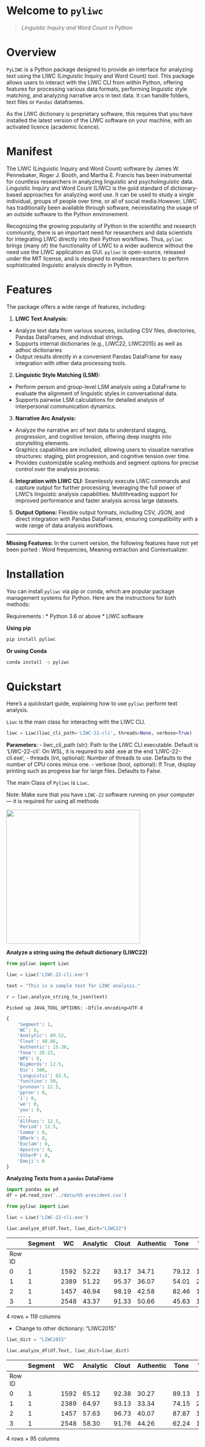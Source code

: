 # Welcome to `pyliwc`


> *Linguistic Inquiry and Word Count* in Python

# Overview

`PyLIWC` is a Python package designed to provide an interface for
analyzing text using the LIWC (Linguistic Inquiry and Word Count) tool.
This package allows users to interact with the LIWC CLI from within
Python, offering features for processing various data formats,
performing linguistic style matching, and analyzing narrative arcs in
text data. It can handle folders, text files or `Pandas` dataframes.

As the LIWC dictionary is proprietary software, this requires that you
have installed the latest version of the LIWC software on your machine,
with an activated licence (academic licence).

# Manifest

The LIWC (Linguistic Inquiry and Word Count) software by James W.
Pennebaker, Roger J. Booth, and Martha E. Francis has been instrumental
for countless researchers in analyzing linguistic and psycholinguistic
data. Linguistic Inquiry and Word Count (LIWC) is the gold standard of
dictionary-based approaches for analyzing word use. It can be used to
study a single individual, groups of people over time, or all of social
media.However, LIWC has traditionally been available through software,
necessitating the usage of an outside software to the Python
environement.

Recognizing the growing popularity of Python in the scientific and
research community, there is an important need for researchers and data
scientists for integrating LIWC directly into their Python workflows.
Thus, `pyliwc` brings (many of) the functionality of LIWC to a wider
audience without the need use the LIWC application as GUI. `pyliwc` is
open-source, released under the MIT license, and is designed to enable
researchers to perform sophisticated linguistic analysis directly in
Python.

# Features

The package offers a wide range of features, including:

1.  **LIWC Text Analysis:**

- Analyze text data from various sources, including CSV files,
  directories, Pandas DataFrames, and individual strings.
- Supports internal dictionaries (e.g., LIWC22, LIWC2015) as well as
  adhoc dictionaries
- Output results directly in a convenient Pandas DataFrame for easy
  integration with other data processing tools.

2.  **Linguistic Style Matching (LSM):**

- Perform person and group-level LSM analysis using a DataFrame to
  evaluate the alignment of linguistic styles in conversational data.
- Supports pairwise LSM calculations for detailed analysis of
  interpersonal communication dynamics.

3.  **Narrative Arc Analysis:**

- Analyze the narrative arc of text data to understand staging,
  progression, and cognitive tension, offering deep insights into
  storytelling elements.
- Graphics capabilities are included, allowing users to visualize
  narrative structures: staging, plot progression, and cognitive tension
  over time.
- Provides customizable scaling methods and segment options for precise
  control over the analysis process.

4.  **Integration with LIWC CLI:** Seamlessly execute LIWC commands and
    capture output for further processing, leveraging the full power of
    LIWC’s linguistic analysis capabilities. Multithreading support for
    improved performance and faster analysis across large datasets.

5.  **Output Options:** Flexible output formats, including CSV, JSON,
    and direct integration with Pandas DataFrames, ensuring
    compatibility with a wide range of data analysis workflows.

------------------------------------------------------------------------

**Missing Features:** In the current version, the following features
have not yet been ported : Word frequencies, Meaning extraction and
Contextualizer.

# Installation

You can install `pyliwc` via pip or conda, which are popular package
management systems for Python. Here are the instructions for both
methods:

Requirements : \* Python 3.6 or above \* LIWC software

**Using pip**

``` sh
pip install pyliwc
```

**Or using Conda**

``` sh
conda install -c pyliwc
```

# Quickstart

Here’s a quickstart guide, explaining how to use `pyliwc` perform text
analysis.

`Liwc` is the main class for interacting with the LIWC CLI.

``` python
liwc = Liwc(liwc_cli_path='LIWC-22-cli', threads=None, verbose=True) 
```

**Parameters**: - liwc_cli_path (str): Path to the LIWC CLI executable.
Default is ‘LIWC-22-cli’. On WSL, it is required to add .exe at the end
‘LIWC-22-cli.exe’, - threads (int, optional): Number of threads to use.
Defaults to the number of CPU cores minus one. - verbose (bool,
optional): If True, display printing such as progress bar for large
files. Defaults to False.

The main Class of `Pyliwc` is `Liwc`.

<div class="alert alert-info">

Note: Make sure that you have `LIWC-22` software running on your
computer — it is required for using all methods

</div>

<!-- ![liwc22_interface.jpg](images/liwc22_interface.jpg) -->

<img src="./nbs/images/liwc22_interface.jpg" width="350">

**Analyze a string using the default dictionary (LIWC22)**

``` python
from pyliwc import Liwc

liwc = Liwc('LIWC-22-cli.exe')

text = "This is a sample text for LIWC analysis."

r = liwc.analyze_string_to_json(text)
```

    Picked up JAVA_TOOL_OPTIONS: -Dfile.encoding=UTF-8

``` python
{
    'Segment': 1,
    'WC': 8,
    'Analytic': 89.52,
    'Clout': 40.06,
    'Authentic': 15.38,
    'Tone': 20.23,
    'WPS': 8,
    'BigWords': 12.5,
    'Dic': 100,
    'Linguistic': 62.5,
    'function': 50,
    'pronoun': 12.5,
    'ppron': 0,
    'i': 0,
    'we': 0,
    'you': 0,
    ... ,
    'AllPunc': 12.5,
    'Period': 12.5,
    'Comma': 0,
    'QMark': 0,
    'Exclam': 0,
    'Apostro': 0,
    'OtherP': 0,
    'Emoji': 0
}

```

**Analyzing Texts from a `pandas` DataFrame**

``` python
import pandas as pd
df = pd.read_csv('../data/US-president.csv')
```

``` python
from pyliwc import Liwc

liwc = Liwc('LIWC-22-cli.exe')

liwc.analyze_df(df.Text, liwc_dict="LIWC22")
```

<div>
<style scoped>
    .dataframe tbody tr th:only-of-type {
        vertical-align: middle;
    }
&#10;    .dataframe tbody tr th {
        vertical-align: top;
    }
&#10;    .dataframe thead th {
        text-align: right;
    }
</style>

|        | Segment | WC   | Analytic | Clout | Authentic | Tone  | WPS   | BigWords | Dic   | Linguistic | ... | nonflu | filler | AllPunc | Period | Comma | QMark | Exclam | Apostro | OtherP | Emoji |
|--------|---------|------|----------|-------|-----------|-------|-------|----------|-------|------------|-----|--------|--------|---------|--------|-------|-------|--------|---------|--------|-------|
| Row ID |         |      |          |       |           |       |       |          |       |            |     |        |        |         |        |       |       |        |         |        |       |
| 0      | 1       | 1592 | 52.22    | 93.17 | 34.71     | 79.12 | 16.58 | 22.49    | 91.21 | 66.46      | ... | 0      | 0      | 14.20   | 5.97   | 6.53  | 0.06  | 0      | 0.63    | 1.01   | 0     |
| 1      | 1       | 2389 | 51.22    | 95.37 | 36.07     | 54.01 | 20.25 | 19.21    | 90.37 | 68.48      | ... | 0      | 0      | 12.98   | 5.11   | 6.20  | 0.00  | 0      | 0.54    | 1.13   | 0     |
| 2      | 1       | 1457 | 46.94    | 98.19 | 42.58     | 82.46 | 16.19 | 21.89    | 91.08 | 66.78      | ... | 0      | 0      | 15.31   | 6.18   | 7.28  | 0.00  | 0      | 0.75    | 1.10   | 0     |
| 3      | 1       | 2548 | 43.37    | 91.33 | 50.66     | 45.63 | 15.35 | 17.39    | 93.21 | 71.15      | ... | 0      | 0      | 19.66   | 6.28   | 9.11  | 0.39  | 0      | 1.69    | 2.20   | 0     |

<p>4 rows × 119 columns</p>
</div>

- Change to other dictionary: “LIWC2015”

``` python
liwc_dict = "LIWC2015" 

liwc.analyze_df(df.Text, liwc_dict=liwc_dict)
```

<div>
<style scoped>
    .dataframe tbody tr th:only-of-type {
        vertical-align: middle;
    }
&#10;    .dataframe tbody tr th {
        vertical-align: top;
    }
&#10;    .dataframe thead th {
        text-align: right;
    }
</style>

|        | Segment | WC   | Analytic | Clout | Authentic | Tone  | WPS   | Sixltr | Dic   | function | ... | Colon | SemiC | QMark | Exclam | Dash | Quote | Apostro | Parenth | OtherP | Emoji |
|--------|---------|------|----------|-------|-----------|-------|-------|--------|-------|----------|-----|-------|-------|-------|--------|------|-------|---------|---------|--------|-------|
| Row ID |         |      |          |       |           |       |       |        |       |          |     |       |       |       |        |      |       |         |         |        |       |
| 0      | 1       | 1592 | 65.12    | 92.38 | 30.27     | 89.13 | 16.58 | 22.49  | 89.38 | 53.33    | ... | 0.38  | 0.38  | 0.06  | 0      | 0.00 | 0.25  | 0.63    | 0       | 0.00   | 0     |
| 1      | 1       | 2389 | 64.97    | 93.13 | 33.34     | 74.15 | 20.25 | 19.21  | 87.57 | 55.04    | ... | 0.13  | 0.21  | 0.00  | 0      | 0.63 | 0.08  | 0.54    | 0       | 0.08   | 0     |
| 2      | 1       | 1457 | 57.63    | 96.73 | 40.07     | 87.87 | 16.19 | 21.89  | 87.99 | 53.12    | ... | 0.55  | 0.34  | 0.00  | 0      | 0.07 | 0.14  | 0.75    | 0       | 0.00   | 0     |
| 3      | 1       | 2548 | 58.30    | 91.76 | 44.26     | 62.24 | 15.35 | 17.39  | 90.07 | 55.42    | ... | 0.90  | 0.39  | 0.39  | 0      | 0.16 | 0.63  | 1.69    | 0       | 0.12   | 0     |

<p>4 rows × 95 columns</p>
</div>
